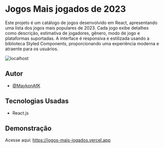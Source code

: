 
# Jogos Mais jogados de 2023

Este projeto é um catálogo de jogos desenvolvido em React, apresentando uma lista dos jogos mais populares de 2023. Cada jogo exibe detalhes como descrição, estimativa de jogadores, gênero, modo de jogo e plataformas suportadas. A interface é responsiva e estilizada usando a biblioteca Styled Components, proporcionando uma experiência moderna e atraente para os usuários.

![localhost](https://github.com/MaykonAfK/NataCline/assets/72274011/1b03ea43-b048-4be2-8308-389ea9fa9291)


## Autor

- [@MaykonAfK](https://github.com/MaykonAfK)


## Tecnologias Usadas

- React.js


## Demonstração

Acesse aqui: https://jogos-mais-jogados.vercel.app

